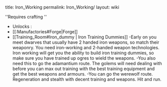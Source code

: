 title: Iron_Working
permalink: Iron_Working/
layout: wiki



''Requires crafting
''
- Unlocks :
- [[:Manufactories#Forge|Forge]]
- [[Training_Room#Iron_dummy | Iron Training Dummies]]
-Early on you meet dwarves that usually have 2 handed iron weapons, so match their weaponry. You need iron-working and 2-handed weapon technologies. Iron working will get you the ability to build iron training dummies, so make sure you have trained up ogres to wield the weapons. 
-You also need this to go the adamantium route. The golems will need dealing with before you can max out training with the best training equipment and get the best weapons and armours.
-You can go the werewolf route. Regeneration and stealth with decent training and weapons. Hit and run.